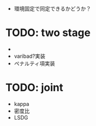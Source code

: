 * 環境固定で同定できるかどうか？

# TODO: two stage
* 
* varibad?実装
* ペナルティ項実装

# TODO: joint
* kappa
* 密度比
* LSDG
